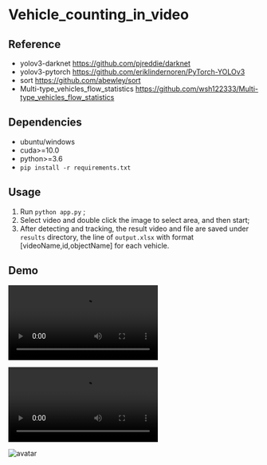 # Vehicle_counting_in_video

## Reference
- yolov3-darknet  https://github.com/pjreddie/darknet
- yolov3-pytorch  https://github.com/eriklindernoren/PyTorch-YOLOv3
- sort https://github.com/abewley/sort
- Multi-type_vehicles_flow_statistics https://github.com/wsh122333/Multi-type_vehicles_flow_statistics

## Dependencies
- ubuntu/windows
- cuda>=10.0
- python>=3.6
- `pip install -r requirements.txt`

## Usage

1. Run `python app.py` ;
3. Select video and double click the image to select area, and then start;
4. After detecting and tracking, the result video and file are saved under `results` directory, the line of `output.xlsx` with format \[videoName,id,objectName] for each vehicle.

## Demo
![avatar](https://github.com/k-Shubha/Vehicle_counting_in_video/blob/master/asserts/Demo_Vehicle%20Counter_1_Trim.mp4)

![avatar](https://github.com/k-Shubha/Vehicle_counting_in_video/blob/master/asserts/Demo_Vehicle%20Counter_2_Trim.mp4)

![avatar](https://github.com/wsh122333/Multi-type_vehicles_flow_statistics/raw/master/asserts/demo3.gif)

